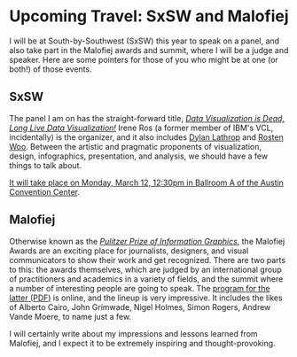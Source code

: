 # Upcoming Travel: SxSW and Malofiej

I will be at South-by-Southwest (SxSW) this year to speak on a panel, and also take part in the Malofiej awards and summit, where I will be a judge and speaker. Here are some pointers for those of you who might be at one (or both!) of those events.

## SxSW

The panel I am on has the straight-forward title, <em><a href="http://longlivedatavis.com/">Data Visualization is Dead, Long Live Data Visualization!</a></em> Irene Ros (a former member of IBM's VCL, incidentally) is the organizer, and it also includes <a href="http://unequal-design.com/">Dylan Lathrop</a> and <a href="http://wehavenoart.net/">Rosten Woo</a>. Between the artistic and pragmatic proponents of visualization, design, infographics, presentation, and analysis, we should have a few things to talk about.

<a href="http://schedule.sxsw.com/2012/events/event_IAP11637">It will take place on Monday, March 12, 12:30pm in Ballroom A of the Austin Convention Center</a>.

## Malofiej

Otherwise known as the <em><a href="http://www.malofiej20.com/">Pulitzer Prize of Information Graphics</a></em>, the Malofiej Awards are an exciting place for journalists, designers, and visual communicators to show their work and get recognized. There are two parts to this: the awards themselves, which are judged by an international group of practitioners and academics in a variety of fields, and the summit where a number of interesting people are going to speak. The <a href="http://www.malofiej20.com/wp-content/uploads/2012/02/malofiej20_programa_ONLINE.pdf">program for the latter (PDF)</a> is online, and the lineup is very impressive. It includes the likes of Alberto Cairo, John Grimwade, Nigel Holmes, Simon Rogers, Andrew Vande Moere, to name just a few.

I will certainly write about my impressions and lessons learned from Malofiej, and I expect it to be extremely inspiring and thought-provoking.

